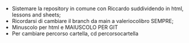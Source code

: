 - Sistemare la repository in comune con Riccardo suddividendo in html, lessons and sheets;
- Ricordarsi di cambiare il branch da main a valeriocolibro SEMPRE;
- Minuscolo per html e MAIUSCOLO PER GIT
- Per cambiare percorso cartella, cd percorsocartella
